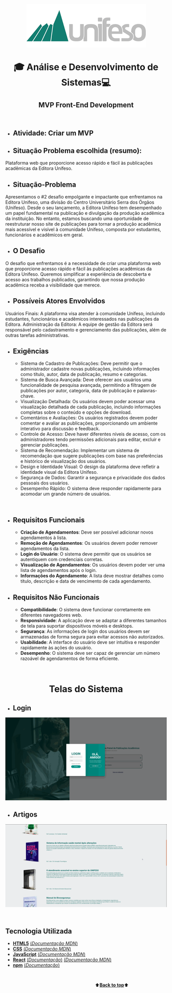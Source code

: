 <a name="back-to-top">
<p align="center">
    <img src="public/images/logoUnifeso.png" alt="unifeso-logo">
</p>
<h1 align="center">🎓
    Análise e Desenvolvimento de Sistemas💻
</h1>
<h2 align="center">
    MVP Front-End Development
</h2>

</br>

- ## Atividade: Criar um MVP
- ## Situação Problema escolhida (resumo): 
Plataforma web que proporcione acesso rápido e fácil às publicações acadêmicas da Editora Unifeso. 


- ## Situação-Problema <br>
Apresentamos o #2 desafio empolgante e impactante que enfrentamos na Editora Unifeso, uma divisão do Centro Universitário Serra dos Órgãos (Unifeso). Desde o seu lançamento, a Editora Unifeso tem desempenhado um papel fundamental na publicação e divulgação da produção acadêmica da instituição. No entanto, estamos buscando uma oportunidade de reestruturar nosso site de publicações para tornar a produção acadêmica mais acessível e visível à comunidade Unifeso, composta por estudantes, funcionários e acadêmicos em geral.

- ## O Desafio <br>
O desafio que enfrentamos é a necessidade de criar uma plataforma web que proporcione acesso rápido e fácil às publicações acadêmicas da Editora Unifeso. Queremos simplificar a experiência de descoberta e acesso aos trabalhos publicados, garantindo que nossa produção acadêmica receba a visibilidade que merece.

- ## Possíveis Atores Envolvidos
Usuários Finais: A plataforma visa atender à comunidade Unifeso, incluindo estudantes, funcionários e acadêmicos interessados nas publicações da Editora.
Administração da Editora: A equipe de gestão da Editora será responsável pelo cadastramento e gerenciamento das publicações, além de outras tarefas administrativas.

- ## Exigências
    - Sistema de Cadastro de Publicações: Deve permitir que o administrador cadastre novas publicações, incluindo informações como título, autor, data de publicação, resumo e categorias.
    - Sistema de Busca Avançada: Deve oferecer aos usuários uma funcionalidade de pesquisa avançada, permitindo a filtragem de publicações por autor, categoria, data de publicação e palavras-chave.
    - Visualização Detalhada: Os usuários devem poder acessar uma visualização detalhada de cada publicação, incluindo informações completas sobre o conteúdo e opções de download.
    - Comentários e Avaliações: Os usuários registrados devem poder comentar e avaliar as publicações, proporcionando um ambiente interativo para discussão e feedback.
    - Controle de Acesso: Deve haver diferentes níveis de acesso, com os administradores tendo permissões adicionais para editar, excluir e gerenciar publicações.
    - Sistema de Recomendação: Implementar um sistema de recomendação que sugere publicações com base nas preferências e histórico de visualização dos usuários.
    - Design e Identidade Visual: O design da plataforma deve refletir a identidade visual da Editora Unifeso.
    - Segurança de Dados: Garantir a segurança e privacidade dos dados pessoais dos usuários.
    - Desempenho Rápido: O sistema deve responder rapidamente para acomodar um grande número de usuários.

</br>

- ## Requisitos Funcionais
    - **Criação de Agendamentos**: Deve ser possível adicionar novos agendamentos à lista.
    - **Remoção de Agendamentos**: Os usuários devem poder remover agendamentos da lista.
    - **Login do Usuário**: O sistema deve permitir que os usuários se autentiquem com credenciais corretas.
    - **Visualização de Agendamentos**: Os usuários devem poder ver uma lista de agendamentos após o login.
    - **Informações do Agendamento**: A lista deve mostrar detalhes como título, descrição e data de vencimento de cada agendamento.
 

- ## Requisitos Não Funcionais
    - **Compatibilidade**: O sistema deve funcionar corretamente em diferentes navegadores web.
    - **Responsividade**: A aplicação deve se adaptar a diferentes tamanhos de tela para suportar dispositivos móveis e desktops.
    - **Segurança**: As informações de login dos usuários devem ser armazenadas de forma segura para evitar acessos não autorizados.
    - **Usabilidade**: A interface do usuário deve ser intuitiva e responder rapidamente às ações do usuário.
    - **Desempenho**: O sistema deve ser capaz de gerenciar um número razoável de agendamentos de forma eficiente.
   
</br>
<h1 align="center">Telas do Sistema
</h1>

- ## Login
![](./src/assets/gifs/login.gif)

- ## Artigos
![](./src/assets/gifs/artigos.gif)

</br>

## Tecnologia Utilizada

- [**HTML5**](https://html.spec.whatwg.org/)    [(*Documentação MDN*)](https://developer.mozilla.org/pt-BR/docs/Web/HTML)
- [**CSS**](https://www.w3.org/Style/CSS/)    [(*Documentação MDN*)](https://developer.mozilla.org/en-US/docs/Web/CSS/Reference)
- [**JavaScript**](https://www.javascript.com/)    [(*Documentação MDN*)](https://developer.mozilla.org/pt-BR/docs/Web/JavaScript)
- [**React**](https://reactjs.org/)    [(*Documentação*)](https://reactjs.org/tutorial/tutorial.html)    [(*Documentação MDN*)](https://developer.mozilla.org/pt-BR/docs/Learn/Tools_and_testing/Client-side_JavaScript_frameworks/React_getting_started)
- [**npm**](https://www.npmjs.com/)    [(*Documentação*)](https://docs.npmjs.com/)      

<br>

&emsp;&emsp;&emsp;&emsp;&emsp;&emsp;&emsp;&emsp;&emsp;&emsp;&emsp;&emsp;&emsp;&emsp;&emsp;&emsp;&emsp;&emsp;&emsp;&emsp;⬆️[**Back to top**](#back-to-top)⬆️